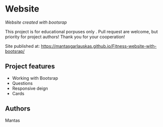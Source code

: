 # Website

_Website created with bootsrap_

This project is for educational porpuses only . Pull request are welcome, but priority for project authors! Thank you for your cooperation!

Site published at: https://mantasgarlauskas.github.io/Fitness-website-with-bootsrap/

## Project features

- Working with Bootsrap
- Questions 
- Responsive deign
- Cards

## Authors

Mantas






